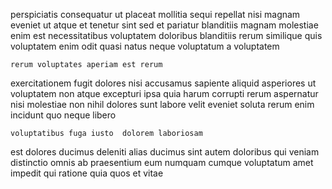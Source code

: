 <!--
title: Polarised national data-warehouse
author: Meaghan
date: 2015-01-22-0418
link: 2015-01-22-0418-polarised-national-data-warehouse
tags: [HTML,design,IX,unicorns]
-->

perspiciatis consequatur ut placeat
mollitia sequi repellat nisi magnam eveniet
ut atque et tenetur sint sed
et pariatur blanditiis magnam molestiae enim est necessitatibus
voluptatem doloribus blanditiis rerum similique  quis voluptatem enim odit
quasi natus neque voluptatum a voluptatem
 	rerum voluptates aperiam est rerum
exercitationem fugit dolores nisi accusamus sapiente
aliquid asperiores ut voluptatem non atque excepturi ipsa quia
harum corrupti rerum aspernatur nisi
molestiae non nihil dolores sunt labore velit
eveniet soluta rerum enim incidunt quo neque libero
 	voluptatibus fuga iusto  dolorem laboriosam
est dolores  ducimus deleniti
alias ducimus sint autem doloribus 
qui veniam distinctio omnis ab praesentium eum numquam cumque
voluptatum amet impedit qui ratione quia quos et vitae